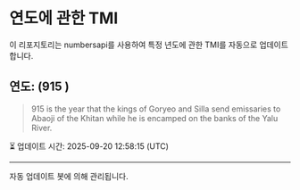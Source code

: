 
# 연도에 관한 TMI

이 리포지토리는 numbersapi를 사용하여 특정 년도에 관한 TMI를 자동으로 업데이트합니다.

## 연도: (915 )
> 915 is the year that the kings of Goryeo and Silla send emissaries to Abaoji of the Khitan while he is encamped on the banks of the Yalu River.

⏳ 업데이트 시간: 2025-09-20 12:58:15 (UTC)

---
자동 업데이트 봇에 의해 관리됩니다.
